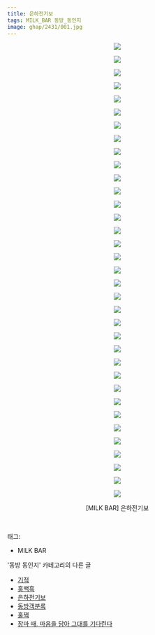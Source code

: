 ```yaml
---
title: 은하전기보
tags: MILK_BAR 동방_동인지
image: ghap/2431/001.jpg
---
```

<div class="article">
<p style="text-align: center; clear: none; float: none;"><img src="{{ site.nasurl }}/ghap/2431/001.jpg"/></p>
<p style="text-align: center; clear: none; float: none;"><img src="{{ site.nasurl }}/ghap/2431/002.jpg"/></p>
<p style="text-align: center; clear: none; float: none;"><img src="{{ site.nasurl }}/ghap/2431/003.jpg"/></p>
<p style="text-align: center; clear: none; float: none;"><img src="{{ site.nasurl }}/ghap/2431/004.jpg"/></p>
<p style="text-align: center; clear: none; float: none;"><img src="{{ site.nasurl }}/ghap/2431/005.jpg"/></p>
<p style="text-align: center; clear: none; float: none;"><img src="{{ site.nasurl }}/ghap/2431/006.jpg"/></p>
<p style="text-align: center; clear: none; float: none;"><img src="{{ site.nasurl }}/ghap/2431/007.jpg"/></p>
<p style="text-align: center; clear: none; float: none;"><img src="{{ site.nasurl }}/ghap/2431/008.jpg"/></p>
<p style="text-align: center; clear: none; float: none;"><img src="{{ site.nasurl }}/ghap/2431/009.jpg"/></p>
<p style="text-align: center; clear: none; float: none;"><img src="{{ site.nasurl }}/ghap/2431/010.jpg"/></p>
<p style="text-align: center; clear: none; float: none;"><img src="{{ site.nasurl }}/ghap/2431/011.jpg"/></p>
<p style="text-align: center; clear: none; float: none;"><img src="{{ site.nasurl }}/ghap/2431/012.jpg"/></p>
<p style="text-align: center; clear: none; float: none;"><img src="{{ site.nasurl }}/ghap/2431/013.jpg"/></p>
<p style="text-align: center; clear: none; float: none;"><img src="{{ site.nasurl }}/ghap/2431/014.jpg"/></p>
<p style="text-align: center; clear: none; float: none;"><img src="{{ site.nasurl }}/ghap/2431/015.jpg"/></p>
<p style="text-align: center; clear: none; float: none;"><img src="{{ site.nasurl }}/ghap/2431/016.jpg"/></p>
<p style="text-align: center; clear: none; float: none;"><img src="{{ site.nasurl }}/ghap/2431/017.jpg"/></p>
<p style="text-align: center; clear: none; float: none;"><img src="{{ site.nasurl }}/ghap/2431/018.jpg"/></p>
<p style="text-align: center; clear: none; float: none;"><img src="{{ site.nasurl }}/ghap/2431/019.jpg"/></p>
<p style="text-align: center; clear: none; float: none;"><img src="{{ site.nasurl }}/ghap/2431/020.jpg"/></p>
<p style="text-align: center; clear: none; float: none;"><img src="{{ site.nasurl }}/ghap/2431/021.jpg"/></p>
<p style="text-align: center; clear: none; float: none;"><img src="{{ site.nasurl }}/ghap/2431/022.jpg"/></p>
<p style="text-align: center; clear: none; float: none;"><img src="{{ site.nasurl }}/ghap/2431/023.jpg"/></p>
<p style="text-align: center; clear: none; float: none;"><img src="{{ site.nasurl }}/ghap/2431/024.jpg"/></p>
<p style="text-align: center; clear: none; float: none;"><img src="{{ site.nasurl }}/ghap/2431/025.jpg"/></p>
<p style="text-align: center; clear: none; float: none;"><img src="{{ site.nasurl }}/ghap/2431/026.jpg"/></p>
<p style="text-align: center; clear: none; float: none;"><img src="{{ site.nasurl }}/ghap/2431/027.jpg"/></p>
<p style="text-align: center; clear: none; float: none;"><img src="{{ site.nasurl }}/ghap/2431/028.jpg"/></p>
<p style="text-align: center; clear: none; float: none;"><img src="{{ site.nasurl }}/ghap/2431/029.jpg"/></p>
<p style="text-align: center; clear: none; float: none;"><img src="{{ site.nasurl }}/ghap/2431/030.jpg"/></p>
<p style="text-align: center; clear: none; float: none;"><img src="{{ site.nasurl }}/ghap/2431/031.jpg"/></p>
<p style="text-align: center; clear: none; float: none;"><img src="{{ site.nasurl }}/ghap/2431/032.jpg"/></p>
<p style="text-align: center; clear: none; float: none;"><img src="{{ site.nasurl }}/ghap/2431/033.jpg"/></p>
<p style="text-align: center; clear: none; float: none;"><img src="{{ site.nasurl }}/ghap/2431/034.jpg"/></p>
<p style="text-align: center; clear: none; float: none;"><img src="{{ site.nasurl }}/ghap/2431/035.jpg"/></p>
<p style="text-align: center; clear: none; float: none;">[MILK BAR] 은하전기보</p>
<p><br/></p>
</div><div class="tagTrail">
<p>태그: </p>
<ul>
<li>MILK BAR</li>
</ul>
</div><div class="another">
<p>'동방 동인지' 카테고리의 다른 글</p>
<ul>
<li><a href="/2016-10-04-ghap_2433">기적</a></li>
<li><a href="/2016-10-04-ghap_2432">홍백흑</a></li>
<li><a href="/2016-10-04-ghap_2431">은하전기보</a></li>
<li><a href="/2016-10-04-ghap_2430">동방객분록</a></li>
<li><a href="/2016-10-03-ghap_2429">훌쩍</a></li>
<li><a href="/2016-10-03-ghap_2428">장마 때, 마음을 담아 그대를 기다린다</a></li>
</ul>
</div><div class="cb_module cb_fluid">
<div class="cb_wrt cb_profile">
</div><!-- commentList close -->
</div>